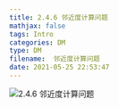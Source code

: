 ```yaml
---
title: 2.4.6 邻近度计算问题
mathjax: false
tags: Intro
categories: DM
type: DM
filename:  邻近度计算问题
date: 2021-05-25 22:53:47
---
```

<!--more -->

![2.4.6 邻近度计算问题](https://changzhi.space/uploads/DM-INTRO/2.4.6%20%E9%82%BB%E8%BF%91%E5%BA%A6%E8%AE%A1%E7%AE%97%E9%97%AE%E9%A2%98.svg)


